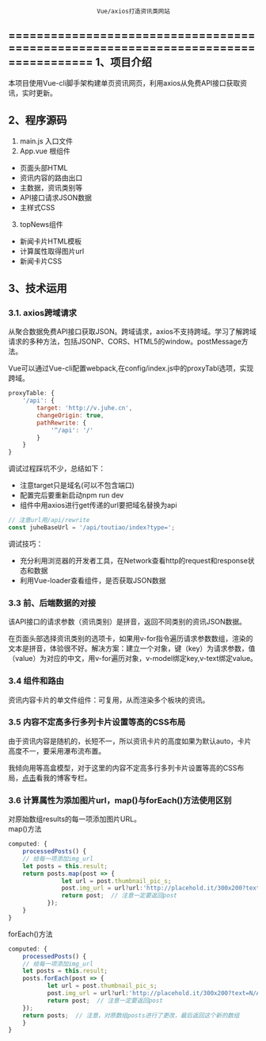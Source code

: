                              Vue/axios打造资讯类网站
==================================================================================
1、项目介绍
---
本项目使用Vue-cli脚手架构建单页资讯网页，利用axios从免费API接口获取资讯，实时更新。

2、程序源码
---
1. main.js 入口文件
2. App.vue 根组件
*   页面头部HTML
*   资讯内容的路由出口<router-view>
*   主数据，资讯类别等
*   API接口请求JSON数据
*   主样式CSS
3. topNews组件
*   新闻卡片HTML模板
*   计算属性取得图片url
*   新闻卡片CSS

3、技术运用
---
### 3.1. axios跨域请求

从聚合数据免费API接口获取JSON。跨域请求，axios不支持跨域。学习了解跨域请求的多种方法，包括JSONP、CORS、HTML5的window。postMessage方法。

Vue可以通过Vue-cli配置webpack,在config/index.js中的proxyTabl选项，实现跨域。 
```javascript
proxyTable: {
    '/api': {
        target: 'http://v.juhe.cn',
        changeOrigin: true,
        pathRewrite: {
            '^/api': '/'
        }
    }
}
```
调试过程踩坑不少，总结如下：
* 注意target只是域名(可以不包含端口)
* 配置完后要重新启动npm run dev 
* 组件中用axios进行get传递的url要把域名替换为api
```javascript
// 注意url用/api/rewrite
const juheBaseUrl = '/api/toutiao/index?type=';
```
调试技巧：
* 充分利用浏览器的开发者工具，在Network查看http的request和response状态和数据
* 利用Vue-loader查看组件，是否获取JSON数据

### 3.3 前、后端数据的对接
该API接口的请求参数（资讯类别）是拼音，返回不同类别的资讯JSON数据。

在页面头部选择资讯类别的选项卡，如果用v-for指令遍历请求参数数组，渲染的文本是拼音，体验很不好。解决方案：建立一个对象，键（key）为请求参数，值（value）为对应的中文，用v-for遍历对象，v-model绑定key,v-text绑定value。

### 3.4 组件和路由
资讯内容卡片的单文件组件：可复用，从而渲染多个板块的资讯。

### 3.5 内容不定高多行多列卡片设置等高的CSS布局
由于资讯内容是随机的，长短不一，所以资讯卡片的高度如果为默认auto，卡片高度不一，要采用瀑布流布置。

我倾向用等高盒模型，对于这里的内容不定高多行多列卡片设置等高的CSS布局，[点击](http://blog.csdn.net/alcantara/article/details/77416133 '【更新--多行多列解决方案】不定高多栏设置等高的方法（正padding+负margin）')看我的博客专栏。

### 3.6 计算属性为添加图片url，map()与forEach()方法使用区别
对原始数组results的每一项添加图片URL。  
map()方法
```javascript
computed: {
	processedPosts() {
	// 给每一项添加img_url
	let posts = this.result;
	return posts.map(post => {
		       let url = post.thumbnail_pic_s;
		       post.img_url = url?url:'http://placehold.it/300x200?text=N/A';
		       return post;  // 注意一定要返回post
	       });
	}
}
```
forEach()方法
```javascript
computed: {
	processedPosts() {
	// 给每一项添加img_url
	let posts = this.result;
	posts.forEach(post => {
	       let url = post.thumbnail_pic_s;
	       post.img_url = url?url:'http://placehold.it/300x200?text=N/A';
	       return post;  // 注意一定要返回post
    });
    return posts;  // 注意，对原数组posts进行了更改，最后返回这个新的数组
	}
}
```
